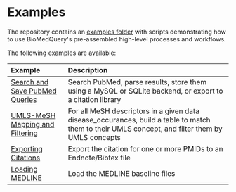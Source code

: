 # Examples
The repository contains an [examples folder](https://github.com/bcbi/BioMedQuery.jl/tree/master/examples)
with scripts demonstrating how to use BioMedQuery's pre-assembled high-level processes and workflows.

The following examples are available:

| Example                                 | Description                   |
| :-------                                | :----------                   |
| [Search and Save PubMed Queries](./examples/1_pubmed_search_and_save.md) | Search PubMed, parse results, store them using a MySQL or SQLite backend, or export to a  citation library|
| [UMLS-MeSH Mapping and Filtering](./examples/2_umls_map_and_filter.md) | For all MeSH descriptors in a given data disease_occurances, build a table to match them to their UMLS concept, and filter them by UMLS concepts|
| [Exporting Citations](./examples/4_pubmed_export_citations.md) | Export the citation for one or more PMIDs to an Endnote/Bibtex file|
| [Loading MEDLINE](./examples/5_load_medline.md) | Load the MEDLINE baseline files|
